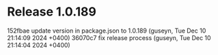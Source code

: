 # Release 1.0.189

152fbae update version in package.json to 1.0.189 (guseyn, Tue Dec 10 21:14:09 2024 +0400)
36070c7 fix release process (guseyn, Tue Dec 10 21:14:04 2024 +0400)
